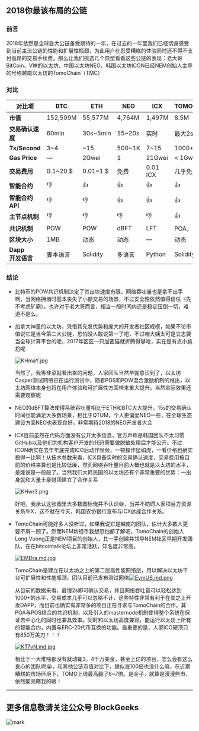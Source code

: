 ## 2018你最该布局的公链

### 前言

​	2018年依然是全球各大公链备受期待的一年，在过去的一年里我们已经切身感受到当前主流公链的性能和扩展性瓶颈，为此用户在忍受糟糕的体验同时还不得不支付高昂的交易手续费。那么让我们挑选几个典型看看这些公链的表现：老大哥BitCoin、V神的以太坊、中国以太坊NEO、韩国以太坊ICON已经NEM创始人主导的号称越南以太坊的TomoChain（TMC）

### 对比

| 对比项               | BTC      | ETH      | NEO    | ICX      | TOMOCOIN |
| -------------------- | -------- | -------- | ------ | -------- | -------- |
| **市值**             | 152,509M | 55,577M  | 4,764M | 1,497M   | 8.5M     |
| **交易确认速度**     | 60min    | 30s~5min | 15~20s | 实时     | 最大2s   |
| **Tx/Second**        | 3~4      | ~15      | 500~1K | 7~15     | 1000+    |
| **Gas Price**        | —        | 2Gwei    | 1      | 21Gwei   | < 1Gwei  |
| **交易费用**         | 0.1~20 $ | 0.01~1 $ | 免费   | 0.01 ICX | 几乎免费 |
| **智能合约**         | :-1:     | :+1:     | :+1:   | :+1:     | :+1:     |
| **智能合约API**      | :-1:     | :-1:     | :+1:   | :+1:     | :+1:     |
| **主节点机制**       | :-1:     | :-1:     | :-1:   | :-1:     | :+1:     |
| **共识机制**         | POW      | POW      | dBFT   | LFT      | POA，POS |
| **区块大小**         | 1MB      | 动态     | 动态   | —        | 动态     |
| **Dapp<br>开发语言** | 脚本语言 | Solidity | 多语言 | Python   | Solidity |

### 结论

* 比特币的POW共识机制决定了其出块速度有限，网络吞吐量也是拿不出手啊，当网络拥堵时基本丧失了小额交易的场景，不过安全性依然值得信任（先不考虑矿霸）。也许对于老大哥而言，相当一段时间内还是稳定压倒一切，难道不是么。

* 加拿大神童的以太坊，凭借其先发优势和庞大的开发者社区规模，如果不论市值说它是当今第二大公链，恐怕没人敢说第一了吧，不过咱大姨太可是立志要当全球计算平台的呢，2017年区区一只加密猫就折腾得够呛，实在是有点小尴尬呢

  ![KHmaY.jpg](https://s1.ax2x.com/2018/03/22/KHmaY.jpg)

  当然了，我等韭菜就看出来的问题，人家团队当然早就意识到了，以太坊Casper测试网络已在运行测试中，随着POS和POW混合激励机制的推出，以太坊网络本身也将在用户体验和可扩展性方面带来重大提升，当然实际效果还需要观察呢

* NEO的dBFT算法使得系统吞吐量相比于ETH和BTC大大提升，15s的交易确认时间也能满足大多数场景，相比于QTUM，个人更偏爱NEO一些，在全球生态建设方面NEO也表现良好，非常期待2018的NEO开发者大会

* ICX目前虽然在代码方面没有公开太多信息，官方声称是韩国团队不太习惯GitHub以及他们为机构客户开发的代码需要做脱敏处理后才能公开。不过ICON确实在去年年底完成ICO后动作频频，一顿操作猛如虎，一看价格也确实稳得一比啊！从技术参数来看，ICX具备实时的交易确认速度，交易费用按目前的价格来算也是比较低廉，然而网络吞吐量目前大概也就是以太坊的水平，是能说是一般般了。当然我们大韩民国的以太坊还有个非常重要的优势：一出身就和大量土豪财团建立了合作关系

  ![KHwr3.png](https://s1.ax2x.com/2018/03/22/KHwr3.png)

  好吧，我承认这张图里大多数图标俺并不认识:sweat_smile:，当并不妨碍人家项目方资源关系牛X，这不就在今天，韩国农协银行宣布与ICX达成合作关系。

* TomoChain可能好多人没听过，如果我说它是越南的团队，估计大多数人更要不屑一顾了。然而NEM新经币我想恐怕都了解吧，TomoChain的创始人Long Vuong正是NEM项目的创始人，其一手创建并领导NEM社区早期开发团队，在在bitcointalk论坛上非常活跃，知名度非常高。

  [![EMDra.md.jpg](https://s1.ax2x.com/2018/03/11/EMDra.md.jpg)](https://simimg.com/i/EMDra)

  TomoChain是建立在以太坊之上的第二层高性能网络层，用以解决以太坊平台可扩展性和性能瓶颈。团队目前已发布测试网络[![EymUS.md.png](https://s1.ax2x.com/2018/03/11/EymUS.md.png)](https://simimg.com/i/EymUS)

  从目前的数据来看，最慢2s即可确认交易，并且网络吞吐量可以轻松达到1000+的水平，交易成本几乎可以忽略不计，这些特性非常有利于在其之上开发DAPP，而目前也确实有非常多的项目正在寻求与TomoChain的合作。其POA与POS结合的共识机制，以及引入的masternode机制使得整个系统在保证去中心化的同时也兼具效率。同时和以太坊高度兼容，能运行以太坊上所有的智能合约，内置与ERC-20代币互换的功能。最重要的是，人家ICO硬顶只有850万美刀！！！

  [![KT7vN.md.jpg](https://s1.ax2x.com/2018/03/22/KT7vN.md.jpg)](https://simimg.com/i/KT7vN)

  相比于一大堆啥都没有就动辄3，4千万美金，甚至上亿的项目，怎么会有这么良心的团队呢:sob:，和其他公链市值对比下，貌似涨100倍也没什么嘛，在近期糟糕的市场环境下，TOMO上线最高翻了6~7倍。是金子，就算是漫漫熊市，依然能亮瞎我的眼！

***

## 更多信息敬请关注公众号 BlockGeeks

![mark](http://p1z55pj7o.bkt.clouddn.com/ico/180103/2dIdaf1Bjf.jpg)

